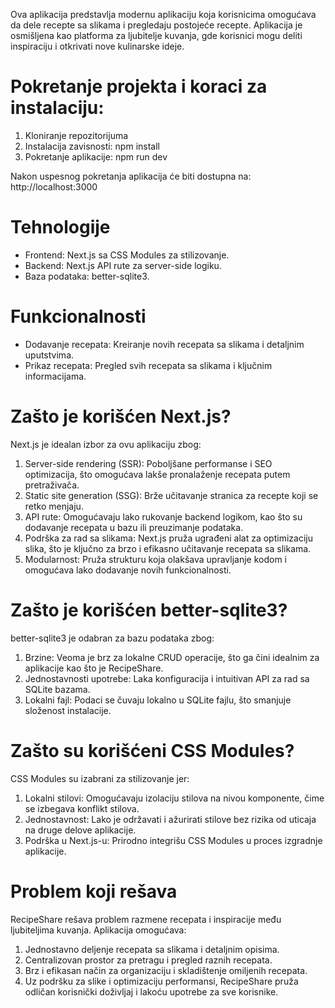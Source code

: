 Ova aplikacija predstavlja modernu aplikaciju koja korisnicima omogućava da dele recepte sa slikama i pregledaju postojeće recepte. Aplikacija je osmišljena kao platforma za ljubitelje kuvanja, gde korisnici mogu deliti inspiraciju i otkrivati nove kulinarske ideje.

# Pokretanje projekta i koraci za instalaciju:

1. Kloniranje repozitorijuma
2. Instalacija zavisnosti: npm install
3. Pokretanje aplikacije: npm run dev

Nakon uspesnog pokretanja aplikacija će biti dostupna na: http://localhost:3000

# Tehnologije

- Frontend: Next.js sa CSS Modules za stilizovanje.
- Backend: Next.js API rute za server-side logiku.
- Baza podataka: better-sqlite3.

# Funkcionalnosti

- Dodavanje recepata: Kreiranje novih recepata sa slikama i detaljnim uputstvima.
- Prikaz recepata: Pregled svih recepata sa slikama i ključnim informacijama.

# Zašto je korišćen Next.js?

Next.js je idealan izbor za ovu aplikaciju zbog:

1. Server-side rendering (SSR): Poboljšane performanse i SEO optimizacija, što omogućava lakše pronalaženje recepata putem pretraživača.
2. Static site generation (SSG): Brže učitavanje stranica za recepte koji se retko menjaju.
3. API rute: Omogućavaju lako rukovanje backend logikom, kao što su dodavanje recepata u bazu ili preuzimanje podataka.
4. Podrška za rad sa slikama: Next.js pruža ugrađeni alat za optimizaciju slika, što je ključno za brzo i efikasno učitavanje recepata sa slikama.
5. Modularnost: Pruža strukturu koja olakšava upravljanje kodom i omogućava lako dodavanje novih funkcionalnosti.

# Zašto je korišćen better-sqlite3?

better-sqlite3 je odabran za bazu podataka zbog:

1. Brzine: Veoma je brz za lokalne CRUD operacije, što ga čini idealnim za aplikacije kao što je RecipeShare.
2. Jednostavnosti upotrebe: Laka konfiguracija i intuitivan API za rad sa SQLite bazama.
3. Lokalni fajl: Podaci se čuvaju lokalno u SQLite fajlu, što smanjuje složenost instalacije.

# Zašto su korišćeni CSS Modules?

CSS Modules su izabrani za stilizovanje jer:

1. Lokalni stilovi: Omogućavaju izolaciju stilova na nivou komponente, čime se izbegava konflikt stilova.
2. Jednostavnost: Lako je održavati i ažurirati stilove bez rizika od uticaja na druge delove aplikacije.
3. Podrška u Next.js-u: Prirodno integrišu CSS Modules u proces izgradnje aplikacije.

# Problem koji rešava

RecipeShare rešava problem razmene recepata i inspiracije među ljubiteljima kuvanja. Aplikacija omogućava:

1. Jednostavno deljenje recepata sa slikama i detaljnim opisima.
2. Centralizovan prostor za pretragu i pregled raznih recepata.
3. Brz i efikasan način za organizaciju i skladištenje omiljenih recepata.
4. Uz podršku za slike i optimizaciju performansi, RecipeShare pruža odličan korisnički doživljaj i lakoću upotrebe za sve korisnike.
